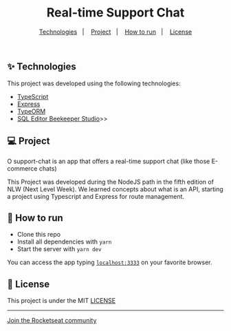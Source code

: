 <h1 align="center">Real-time Support Chat</h1>

<p align="center">
  <a href="#-tecnologias">Technologies</a>&nbsp;&nbsp;&nbsp;|&nbsp;&nbsp;&nbsp;
  <a href="#-projeto">Project</a>&nbsp;&nbsp;&nbsp;|&nbsp;&nbsp;&nbsp;
  <a href="#-como-executar">How to run</a>&nbsp;&nbsp;&nbsp;|&nbsp;&nbsp;&nbsp;
  <a href="#-licença">License</a>
</p>

<br>

## ✨ Technologies

This project was developed using the following technologies:

- [TypeScript](https://www.typescriptlang.org/)
- [Express](https://expressjs.com/)
- [TypeORM](https://typeorm.io/#/)
- [SQL Editor Beekeeper Studio](https://www.beekeeperstudio.io/)>>

## 💻 Project

O support-chat is an app that offers a real-time support chat (like those E-commerce chats)

This Project was developed during the NodeJS path in the fifth edition of NLW (Next Level Week). We learned concepts about what is an API, starting a project using Typescript and Express for route management.

## 🚀 How to run

- Clone this repo
- Install all dependencies with `yarn`
- Start the server with `yarn dev`

You can access the app typing [`localhost:3333`](http://localhost:3333) on your favorite browser.

## 📄 License

This project is under the MIT [LICENSE](LICENSE.md)

---

[Join the Rocketseat community](https://discordapp.com/invite/gCRAFhc)
